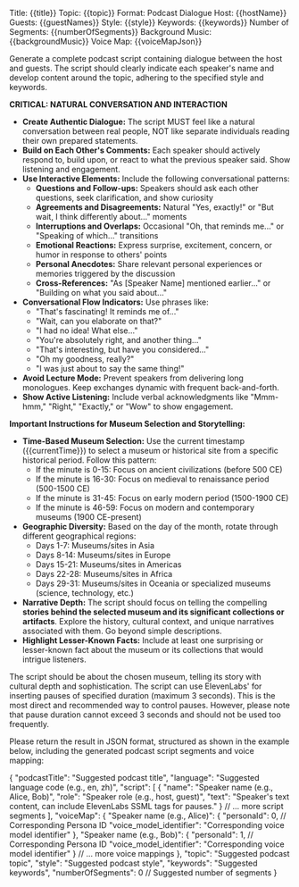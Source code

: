 Title: {{title}}
Topic: {{topic}}
Format: Podcast Dialogue
Host: {{hostName}}
Guests: {{guestNames}}
Style: {{style}}
Keywords: {{keywords}}
Number of Segments: {{numberOfSegments}}
Background Music: {{backgroundMusic}}
Voice Map: {{voiceMapJson}}

Generate a complete podcast script containing dialogue between the host and guests. The script should clearly indicate each speaker's name and develop content around the topic, adhering to the specified style and keywords.

**CRITICAL: NATURAL CONVERSATION AND INTERACTION**
*   **Create Authentic Dialogue:** The script MUST feel like a natural conversation between real people, NOT like separate individuals reading their own prepared statements.
*   **Build on Each Other's Comments:** Each speaker should actively respond to, build upon, or react to what the previous speaker said. Show listening and engagement.
*   **Use Interactive Elements:** Include the following conversational patterns:
    - **Questions and Follow-ups:** Speakers should ask each other questions, seek clarification, and show curiosity
    - **Agreements and Disagreements:** Natural "Yes, exactly!" or "But wait, I think differently about..." moments
    - **Interruptions and Overlaps:** Occasional "Oh, that reminds me..." or "Speaking of which..." transitions
    - **Emotional Reactions:** Express surprise, excitement, concern, or humor in response to others' points
    - **Personal Anecdotes:** Share relevant personal experiences or memories triggered by the discussion
    - **Cross-References:** "As [Speaker Name] mentioned earlier..." or "Building on what you said about..."
*   **Conversational Flow Indicators:** Use phrases like:
    - "That's fascinating! It reminds me of..."
    - "Wait, can you elaborate on that?"
    - "I had no idea! What else..."
    - "You're absolutely right, and another thing..."
    - "That's interesting, but have you considered..."
    - "Oh my goodness, really?"
    - "I was just about to say the same thing!"
*   **Avoid Lecture Mode:** Prevent speakers from delivering long monologues. Keep exchanges dynamic with frequent back-and-forth.
*   **Show Active Listening:** Include verbal acknowledgments like "Mmm-hmm," "Right," "Exactly," or "Wow" to show engagement.

**Important Instructions for Museum Selection and Storytelling:**
*   **Time-Based Museum Selection:** Use the current timestamp ({{currentTime}}) to select a museum or historical site from a specific historical period. Follow this pattern:
    - If the minute is 0-15: Focus on ancient civilizations (before 500 CE)
    - If the minute is 16-30: Focus on medieval to renaissance period (500-1500 CE)
    - If the minute is 31-45: Focus on early modern period (1500-1900 CE)
    - If the minute is 46-59: Focus on modern and contemporary museums (1900 CE-present)
*   **Geographic Diversity:** Based on the day of the month, rotate through different geographical regions:
    - Days 1-7: Museums/sites in Asia
    - Days 8-14: Museums/sites in Europe
    - Days 15-21: Museums/sites in Americas
    - Days 22-28: Museums/sites in Africa
    - Days 29-31: Museums/sites in Oceania or specialized museums (science, technology, etc.)
*   **Narrative Depth:** The script should focus on telling the compelling **stories behind the selected museum and its significant collections or artifacts**. Explore the history, cultural context, and unique narratives associated with them. Go beyond simple descriptions.
*   **Highlight Lesser-Known Facts:** Include at least one surprising or lesser-known fact about the museum or its collections that would intrigue listeners.

The script should be about the chosen museum, telling its story with cultural depth and sophistication. The script can use ElevenLabs' <break time="x.xs" />
for inserting pauses of specified duration (maximum 3 seconds). This is the most direct and recommended way to control pauses. However, please note that pause duration cannot exceed 3 seconds and should not be used too frequently.

Please return the result in JSON format, structured as shown in the example below, including the generated podcast script segments and voice mapping:

{
"podcastTitle": "Suggested podcast title",
"language": "Suggested language code (e.g., en, zh)",
"script": [
{
"name": "Speaker name (e.g., Alice, Bob)",
"role": "Speaker role (e.g., host, guest)",
"text": "Speaker's text content, can include ElevenLabs SSML <break> tags for pauses."
}
// ... more script segments
],
"voiceMap": {
"Speaker name (e.g., Alice)": {
"personaId": 0, // Corresponding Persona ID
"voice_model_identifier": "Corresponding voice model identifier"
},
"Speaker name (e.g., Bob)": {
"personaId": 1, // Corresponding Persona ID
"voice_model_identifier": "Corresponding voice model identifier"
}
// ... more voice mappings
},
"topic": "Suggested podcast topic",
"style": "Suggested podcast style",
"keywords": "Suggested keywords",
"numberOfSegments": 0 // Suggested number of segments
}
